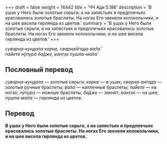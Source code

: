 +++
draft = false
weight = 14442
title = 'ЧЧ Ади 5.186'
description = 'В ушах у Него были золотые серьги, а на запястьях и предплечьях красовались золотые браслеты. На ногах Его звенели колокольчики, и на шее висела гирлянда из цветов.'
summary = 'В ушах у Него были золотые серьги, а на запястьях и предплечьях красовались золотые браслеты. На ногах Его звенели колокольчики, и на шее висела гирлянда из цветов.'
+++

_суварн̣а-кун̣д̣ала карн̣е, сварн̣а̄н̇гада-ва̄ла̄  
па̄йете нӯпура ба̄дже, кан̣т̣хе пушпа-ма̄ла̄_

## Пословный перевод

_суварн̣а_\-_кун̣д̣ала_ — золотые серьги; _карн̣е_ — в ушах; _сварн̣а_\-_ан̇гада_ — золотые ручные браслеты; _ва̄ла̄_ — наплечные браслеты; _па̄йете_ — на ногах; _нӯпура_ — ножные браслеты; _ба̄дже_ — звенят; _кан̣т̣хе_ — на шее; _пушпа_\-_ма̄ла̄_ — гирлянда из цветов.

## Перевод

**В ушах у Него были золотые серьги, а на запястьях и предплечьях красовались золотые браслеты. На ногах Его звенели колокольчики, и на шее висела гирлянда из цветов.**
